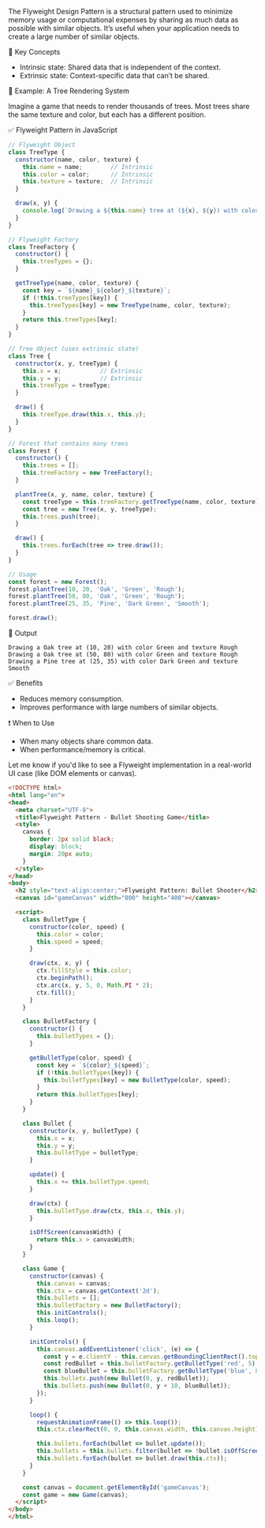 The Flyweight Design Pattern is a structural pattern used to minimize memory usage or computational expenses by sharing as much data as possible with similar objects. It’s useful when your application needs to create a large number of similar objects.

🧠 Key Concepts

- Intrinsic state: Shared data that is independent of the context.
- Extrinsic state: Context-specific data that can’t be shared.

🧪 Example: A Tree Rendering System

Imagine a game that needs to render thousands of trees. Most trees share the same texture and color, but each has a different position.


✅ Flyweight Pattern in JavaScript

```js
// Flyweight Object
class TreeType {
  constructor(name, color, texture) {
    this.name = name;        // Intrinsic
    this.color = color;      // Intrinsic
    this.texture = texture;  // Intrinsic
  }

  draw(x, y) {
    console.log(`Drawing a ${this.name} tree at (${x}, ${y}) with color ${this.color} and texture ${this.texture}`);
  }
}

// Flyweight Factory
class TreeFactory {
  constructor() {
    this.treeTypes = {};
  }

  getTreeType(name, color, texture) {
    const key = `${name}_${color}_${texture}`;
    if (!this.treeTypes[key]) {
      this.treeTypes[key] = new TreeType(name, color, texture);
    }
    return this.treeTypes[key];
  }
}

// Tree Object (uses extrinsic state)
class Tree {
  constructor(x, y, treeType) {
    this.x = x;           // Extrinsic
    this.y = y;           // Extrinsic
    this.treeType = treeType;
  }

  draw() {
    this.treeType.draw(this.x, this.y);
  }
}

// Forest that contains many trees
class Forest {
  constructor() {
    this.trees = [];
    this.treeFactory = new TreeFactory();
  }

  plantTree(x, y, name, color, texture) {
    const treeType = this.treeFactory.getTreeType(name, color, texture);
    const tree = new Tree(x, y, treeType);
    this.trees.push(tree);
  }

  draw() {
    this.trees.forEach(tree => tree.draw());
  }
}

// Usage
const forest = new Forest();
forest.plantTree(10, 20, 'Oak', 'Green', 'Rough');
forest.plantTree(50, 80, 'Oak', 'Green', 'Rough');
forest.plantTree(25, 35, 'Pine', 'Dark Green', 'Smooth');

forest.draw();

```

🧾 Output

```
Drawing a Oak tree at (10, 20) with color Green and texture Rough
Drawing a Oak tree at (50, 80) with color Green and texture Rough
Drawing a Pine tree at (25, 35) with color Dark Green and texture Smooth

```

✅ Benefits
- Reduces memory consumption.
- Improves performance with large numbers of similar objects.

❗ When to Use
- When many objects share common data.
- When performance/memory is critical.

Let me know if you'd like to see a Flyweight implementation in a real-world UI case (like DOM elements or canvas).


```html
<!DOCTYPE html>
<html lang="en">
<head>
  <meta charset="UTF-8">
  <title>Flyweight Pattern - Bullet Shooting Game</title>
  <style>
    canvas {
      border: 2px solid black;
      display: block;
      margin: 20px auto;
    }
  </style>
</head>
<body>
  <h2 style="text-align:center;">Flyweight Pattern: Bullet Shooter</h2>
  <canvas id="gameCanvas" width="800" height="400"></canvas>

  <script>
    class BulletType {
      constructor(color, speed) {
        this.color = color;
        this.speed = speed;
      }

      draw(ctx, x, y) {
        ctx.fillStyle = this.color;
        ctx.beginPath();
        ctx.arc(x, y, 5, 0, Math.PI * 2);
        ctx.fill();
      }
    }

    class BulletFactory {
      constructor() {
        this.bulletTypes = {};
      }

      getBulletType(color, speed) {
        const key = `${color}_${speed}`;
        if (!this.bulletTypes[key]) {
          this.bulletTypes[key] = new BulletType(color, speed);
        }
        return this.bulletTypes[key];
      }
    }

    class Bullet {
      constructor(x, y, bulletType) {
        this.x = x;
        this.y = y;
        this.bulletType = bulletType;
      }

      update() {
        this.x += this.bulletType.speed;
      }

      draw(ctx) {
        this.bulletType.draw(ctx, this.x, this.y);
      }

      isOffScreen(canvasWidth) {
        return this.x > canvasWidth;
      }
    }

    class Game {
      constructor(canvas) {
        this.canvas = canvas;
        this.ctx = canvas.getContext('2d');
        this.bullets = [];
        this.bulletFactory = new BulletFactory();
        this.initControls();
        this.loop();
      }

      initControls() {
        this.canvas.addEventListener('click', (e) => {
          const y = e.clientY - this.canvas.getBoundingClientRect().top;
          const redBullet = this.bulletFactory.getBulletType('red', 5);
          const blueBullet = this.bulletFactory.getBulletType('blue', 8);
          this.bullets.push(new Bullet(0, y, redBullet));
          this.bullets.push(new Bullet(0, y + 10, blueBullet));
        });
      }

      loop() {
        requestAnimationFrame(() => this.loop());
        this.ctx.clearRect(0, 0, this.canvas.width, this.canvas.height);

        this.bullets.forEach(bullet => bullet.update());
        this.bullets = this.bullets.filter(bullet => !bullet.isOffScreen(this.canvas.width));
        this.bullets.forEach(bullet => bullet.draw(this.ctx));
      }
    }

    const canvas = document.getElementById('gameCanvas');
    const game = new Game(canvas);
  </script>
</body>
</html>

```